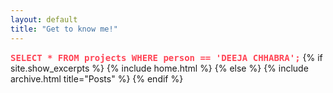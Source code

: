```yaml
---
layout: default
title: "Get to know me!"
---
```

<strong style="font-family: monospace; color: #f45;">SELECT * FROM projects WHERE person == 'DEEJA CHHABRA';</strong>
{% if site.show_excerpts %}
  {% include home.html %}
{% else %}
  {% include archive.html title="Posts" %}
{% endif %}

